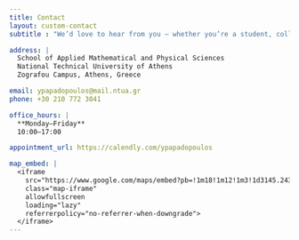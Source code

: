 ```yaml
---
title: Contact
layout: custom-contact
subtitle : "We’d love to hear from you — whether you’re a student, collaborator, or just curious about our research."

address: |
  School of Applied Mathematical and Physical Sciences  
  National Technical University of Athens  
  Zografou Campus, Athens, Greece

email: ypapadopoulos@mail.ntua.gr
phone: +30 210 772 3041

office_hours: |
  **Monday–Friday**  
  10:00–17:00

appointment_url: https://calendly.com/ypapadopoulos

map_embed: |
  <iframe 
    src="https://www.google.com/maps/embed?pb=!1m18!1m12!1m3!1d3145.243031975916!2d23.779958276295353!3d37.97702797193502!2m3!1f0!2f0!3f0!3m2!1i1024!2i768!4f13.1!3m3!1m2!1s0x14a197f3f55dbf97%3A0xf3b91c87dc69ed50!2zzqTOv868zq3Osc-CIM6mz4XPg865zrrOrs-CIM6jzpXOnM6mzpU!5e0!3m2!1sen!2sgr!4v1746120492764!5m2!1sen!2sgr" 
    class="map-iframe"
    allowfullscreen
    loading="lazy"
    referrerpolicy="no-referrer-when-downgrade">
  </iframe>
---
```

